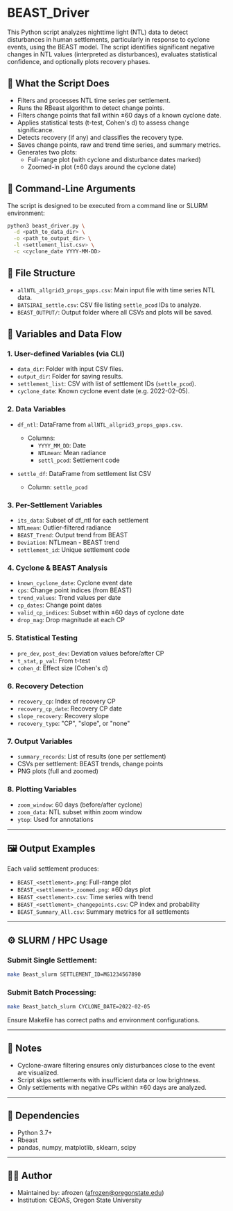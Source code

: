 # BEAST\_Driver

This Python script analyzes nighttime light (NTL) data to detect disturbances in human settlements, particularly in response to cyclone events, using the BEAST model. The script identifies significant negative changes in NTL values (interpreted as disturbances), evaluates statistical confidence, and optionally plots recovery phases.

## 🔧 What the Script Does

- Filters and processes NTL time series per settlement.
- Runs the RBeast algorithm to detect change points.
- Filters change points that fall within ±60 days of a known cyclone date.
- Applies statistical tests (t-test, Cohen's d) to assess change significance.
- Detects recovery (if any) and classifies the recovery type.
- Saves change points, raw and trend time series, and summary metrics.
- Generates two plots:
  - Full-range plot (with cyclone and disturbance dates marked)
  - Zoomed-in plot (±60 days around the cyclone date)

## 🚀 Command-Line Arguments

The script is designed to be executed from a command line or SLURM environment:

```bash
python3 beast_driver.py \
  -d <path_to_data_dir> \
  -o <path_to_output_dir> \
  -l <settlement_list.csv> \
  -c <cyclone_date YYYY-MM-DD>
```

## 📂 File Structure

- `allNTL_allgrid3_props_gaps.csv`: Main input file with time series NTL data.
- `BATSIRAI_settle.csv`: CSV file listing `settle_pcod` IDs to analyze.
- `BEAST_OUTPUT/`: Output folder where all CSVs and plots will be saved.

## 🔢 Variables and Data Flow

### 1. **User-defined Variables (via CLI)**

- `data_dir`: Folder with input CSV files.
- `output_dir`: Folder for saving results.
- `settlement_list`: CSV with list of settlement IDs (`settle_pcod`).
- `cyclone_date`: Known cyclone event date (e.g. 2022-02-05).

### 2. **Data Variables**

- `df_ntl`: DataFrame from `allNTL_allgrid3_props_gaps.csv`.

  - Columns:
    - `YYYY_MM_DD`: Date
    - `NTLmean`: Mean radiance
    - `settl_pcod`: Settlement code

- `settle_df`: DataFrame from settlement list CSV

  - Column: `settle_pcod`

### 3. **Per-Settlement Variables**

- `its_data`: Subset of df\_ntl for each settlement
- `NTLmean`: Outlier-filtered radiance
- `BEAST_Trend`: Output trend from BEAST
- `Deviation`: NTLmean - BEAST trend
- `settlement_id`: Unique settlement code

### 4. **Cyclone & BEAST Analysis**

- `known_cyclone_date`: Cyclone event date
- `cps`: Change point indices (from BEAST)
- `trend_values`: Trend values per date
- `cp_dates`: Change point dates
- `valid_cp_indices`: Subset within ±60 days of cyclone date
- `drop_mag`: Drop magnitude at each CP

### 5. **Statistical Testing**

- `pre_dev`, `post_dev`: Deviation values before/after CP
- `t_stat`, `p_val`: From t-test
- `cohen_d`: Effect size (Cohen's d)

### 6. **Recovery Detection**

- `recovery_cp`: Index of recovery CP
- `recovery_cp_date`: Recovery CP date
- `slope_recovery`: Recovery slope
- `recovery_type`: "CP", "slope", or "none"

### 7. **Output Variables**

- `summary_records`: List of results (one per settlement)
- CSVs per settlement: BEAST trends, change points
- PNG plots (full and zoomed)

### 8. **Plotting Variables**

- `zoom_window`: 60 days (before/after cyclone)
- `zoom_data`: NTL subset within zoom window
- `ytop`: Used for annotations

---

## 🖼️ Output Examples

Each valid settlement produces:

- `BEAST_<settlement>.png`: Full-range plot
- `BEAST_<settlement>_zoomed.png`: ±60 days plot
- `BEAST_<settlement>.csv`: Time series with trend
- `BEAST_<settlement>_changepoints.csv`: CP index and probability
- `BEAST_Summary_All.csv`: Summary metrics for all settlements

---

## ⚙️ SLURM / HPC Usage

### Submit Single Settlement:

```bash
make Beast_slurm SETTLEMENT_ID=MG1234567890
```

### Submit Batch Processing:

```bash
make Beast_batch_slurm CYCLONE_DATE=2022-02-05
```

Ensure Makefile has correct paths and environment configurations.

---

## 🧠 Notes

- Cyclone-aware filtering ensures only disturbances close to the event are visualized.
- Script skips settlements with insufficient data or low brightness.
- Only settlements with negative CPs within ±60 days are analyzed.

---

## 🧪 Dependencies

- Python 3.7+
- Rbeast
- pandas, numpy, matplotlib, sklearn, scipy

---

## 🧑‍💻 Author

- Maintained by: afrozen ([afrozen@oregonstate.edu](mailto\:afrozen@oregonstate.edu))
- Institution: CEOAS, Oregon State University

